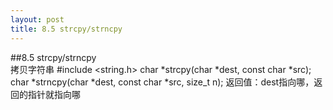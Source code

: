 ```yaml
---
layout: post
title: 8.5 strcpy/strncpy
---
```


##8.5 strcpy/strncpy   
拷贝字符串
	#include <string.h>
	char *strcpy(char *dest, const char *src);
	char *strncpy(char *dest, const char *src, size_t n);
	返回值：dest指向哪，返回的指针就指向哪
